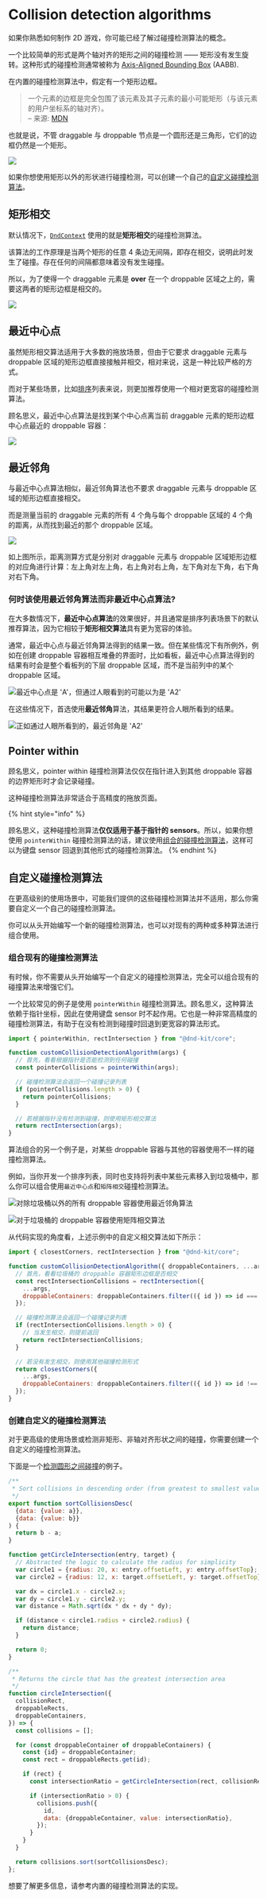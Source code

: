 # Collision detection algorithms

如果你熟悉如何制作 2D 游戏，你可能已经了解过碰撞检测算法的概念。

一个比较简单的形式是两个轴对齐的矩形之间的碰撞检测 —— 矩形没有发生旋转。这种形式的碰撞检测通常被称为 [Axis-Aligned Bounding Box](https://developer.mozilla.org/en-US/docs/Games/Techniques/2D_collision_detection#Axis-Aligned_Bounding_Box) (AABB).

在内置的碰撞检测算法中，假定有一个矩形边框。

> 一个元素的边框是完全包围了该元素及其子元素的最小可能矩形（与该元素的用户坐标系的轴对齐）。\
> – 来源: [MDN](https://developer.mozilla.org/en-US/docs/Glossary/bounding_box)

也就是说，不管 draggable 与 droppable 节点是一个圆形还是三角形，它们的边框仍然是一个矩形。

![](../../.gitbook/assets/axis-aligned-rectangle.png)

如果你想使用矩形以外的形状进行碰撞检测，可以创建一个自己的[自定义碰撞检测算法](collision-detection-algorithms.md#zi-ding-yi-peng-zhuang-jian-ce-suan-fa)。

## 矩形相交

默认情况下，[`DndContext`](./) 使用的就是**矩形相交**的碰撞检测算法。

该算法的工作原理是当两个矩形的任意 4 条边无间隔，即存在相交，说明此时发生了碰撞。存在任何的间隔都意味着没有发生碰撞。

所以，为了使得一个 draggable 元素是 **over** 在一个 droppable 区域之上的，需要这两者的矩形边框是相交的。

![](../../.gitbook/assets/rect-intersection-1-.png)

## 最近中心点

虽然矩形相交算法适用于大多数的拖放场景，但由于它要求 draggable 元素与 droppable 区域的矩形边框直接接触并相交，相对来说，这是一种比较严格的方式。

而对于某些场景，比如[排序](../../presets/sortable/)列表来说，则更加推荐使用一个相对更宽容的碰撞检测算法。

顾名思义，最近中心点算法是找到某个中心点离当前 draggable 元素的矩形边框中心点最近的 droppable 容器：

![](../../.gitbook/assets/closest-center-2-.png)

## 最近邻角

与最近中心点算法相似，最近邻角算法也不要求 draggable 元素与 droppable 区域的矩形边框直接相交。

而是测量当前的 draggable 元素的所有 4 个角与每个 droppable 区域的 4 个角的距离，从而找到最近的那个 droppable 区域。

![](../../.gitbook/assets/closest-corners.png)

如上图所示，距离测算方式是分别对 draggable 元素与 droppable 区域矩形边框的对应角进行计算：左上角对左上角，右上角对右上角，左下角对左下角，右下角对右下角。

### **何时该使用最近邻角算法而非最近中心点算法?**

在大多数情况下，**最近中心点算法**的效果很好，并且通常是排序列表场景下的默认推荐算法，因为它相较于**矩形相交算法**具有更为宽容的体验。

通常，最近中心点与最近邻角算法得到的结果一致。但在某些情况下有所例外，例如在创建 droppable 容器相互堆叠的界面时，比如看板，最近中心点算法得到的结果有时会是整个看板列的下层 droppable 区域，而不是当前列中的某个 droppable 区域。

![最近中心点是 'A'，但通过人眼看到的可能以为是 'A2'](../../.gitbook/assets/closest-center-kanban.png)

在这些情况下，首选使用**最近邻角**算法，其结果更符合人眼所看到的结果。

![正如通过人眼所看到的，最近邻角是 'A2'](../../.gitbook/assets/closest-corners-kanban.png)

## Pointer within

顾名思义，pointer within 碰撞检测算法仅仅在指针进入到其他 droppable 容器的边界矩形时才会记录碰撞。

这种碰撞检测算法非常适合于高精度的拖放页面。

{% hint style="info" %}

顾名思义，这种碰撞检测算法**仅仅适用于基于指针的 sensors**。所以，如果你想使用 `pointerWithin` 碰撞检测算法的话，建议使用[组合的碰撞检测算法](collision-detection-algorithms.md#zu-he-xian-you-de-peng-zhuang-jian-ce-suan-fa)，这样可以为键盘 sensor 回退到其他形式的碰撞检测算法。
{% endhint %}

## 自定义碰撞检测算法

在更高级别的使用场景中，可能我们提供的这些碰撞检测算法并不适用，那么你需要自定义一个自己的碰撞检测算法。

你可以从头开始编写一个新的碰撞检测算法，也可以对现有的两种或多种算法进行组合使用。

### 组合现有的碰撞检测算法

有时候，你不需要从头开始编写一个自定义的碰撞检测算法，完全可以组合现有的碰撞算法来增强它们。

一个比较常见的例子是使用 `pointerWithin` 碰撞检测算法。顾名思义，这种算法依赖于指针坐标，因此在使用键盘 sensor 时不起作用。它也是一种非常高精度的碰撞检测算法，有助于在没有检测到碰撞时回退到更宽容的算法形式。

```javascript
import { pointerWithin, rectIntersection } from "@dnd-kit/core";

function customCollisionDetectionAlgorithm(args) {
  // 首先，看看根据指针是否能检测到任何碰撞
  const pointerCollisions = pointerWithin(args);

  // 碰撞检测算法会返回一个碰撞记录列表
  if (pointerCollisions.length > 0) {
    return pointerCollisions;
  }

  // 若根据指针没有检测到碰撞，则使用矩形相交算法
  return rectIntersection(args);
}
```

算法组合的另一个例子是，对某些 droppable 容器与其他的容器使用不一样的碰撞检测算法。

例如，当你开发一个排序列表，同时也支持将列表中某些元素移入到垃圾桶中，那么你可以组合使用`最近中心点`和`矩阵相交`碰撞检测算法。

![对除垃圾桶以外的所有 droppable 容器使用最近邻角算法](../../.gitbook/assets/custom-collision-detection.png)

![对于垃圾桶的 droppable 容器使用矩阵相交算法](../../.gitbook/assets/custom-collision-detection-intersection.png)

从代码实现的角度看，上述示例中的自定义相交算法如下所示：

```javascript
import { closestCorners, rectIntersection } from "@dnd-kit/core";

function customCollisionDetectionAlgorithm({ droppableContainers, ...args }) {
  // 首先，看看垃圾桶的 droppable 容器矩形边框是否相交
  const rectIntersectionCollisions = rectIntersection({
    ...args,
    droppableContainers: droppableContainers.filter(({ id }) => id === "trash"),
  });

  // 碰撞检测算法会返回一个碰撞记录列表
  if (rectIntersectionCollisions.length > 0) {
    // 当发生相交，则提前返回
    return rectIntersectionCollisions;
  }

  // 若没有发生相交，则使用其他碰撞检测形式
  return closestCorners({
    ...args,
    droppableContainers: droppableContainers.filter(({ id }) => id !== "trash"),
  });
}
```

### 创建自定义的碰撞检测算法

对于更高级的使用场景或检测非矩形、非轴对齐形状之间的碰撞，你需要创建一个自定义的碰撞检测算法。

下面是一个[检测圆形之间碰撞](https://developer.mozilla.org/en-US/docs/Games/Techniques/2D_collision_detection#Circle_Collision)的例子。

```javascript
/**
 * Sort collisions in descending order (from greatest to smallest value)
 */
export function sortCollisionsDesc(
  {data: {value: a}},
  {data: {value: b}}
) {
  return b - a;
}

function getCircleIntersection(entry, target) {
  // Abstracted the logic to calculate the radius for simplicity
  var circle1 = {radius: 20, x: entry.offsetLeft, y: entry.offsetTop};
  var circle2 = {radius: 12, x: target.offsetLeft, y: target.offsetTop};

  var dx = circle1.x - circle2.x;
  var dy = circle1.y - circle2.y;
  var distance = Math.sqrt(dx * dx + dy * dy);

  if (distance < circle1.radius + circle2.radius) {
    return distance;
  }

  return 0;
}

/**
 * Returns the circle that has the greatest intersection area
 */
function circleIntersection({
  collisionRect,
  droppableRects,
  droppableContainers,
}) => {
  const collisions = [];

  for (const droppableContainer of droppableContainers) {
    const {id} = droppableContainer;
    const rect = droppableRects.get(id);

    if (rect) {
      const intersectionRatio = getCircleIntersection(rect, collisionRect);

      if (intersectionRatio > 0) {
        collisions.push({
          id,
          data: {droppableContainer, value: intersectionRatio},
        });
      }
    }
  }

  return collisions.sort(sortCollisionsDesc);
};
```

想要了解更多信息，请参考内置的碰撞检测算法的实现。
